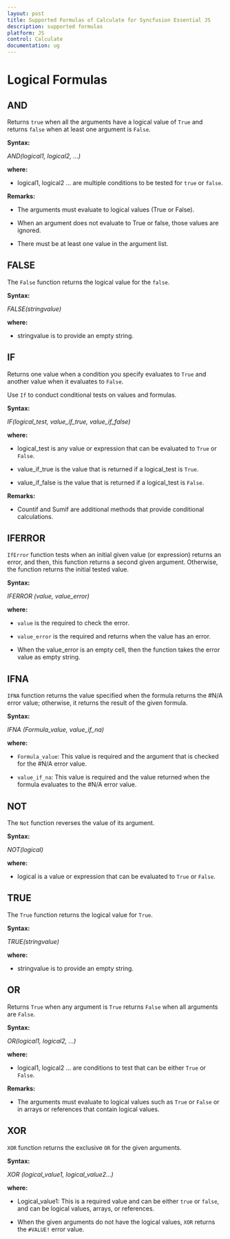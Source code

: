 ```yaml
---
layout: post
title: Supported Formulas of Calculate for Syncfusion Essential JS
description: supported formulas
platform: JS
control: Calculate
documentation: ug
---
```


# Logical Formulas



## AND



Returns `true` when all the arguments have a logical value of `True` and returns `false` when at least one argument is `False`.



**Syntax:**



_AND(logical1, logical2, ...)_



**where:**



* logical1, logical2 ... are multiple conditions to be tested for `true` or `false`.



**Remarks:**



* The arguments must evaluate to logical values (True or False).



* When an argument does not evaluate to True or false, those values are ignored.



* There must be at least one value in the argument list.



## FALSE



The `False` function returns the logical value for the `false`.



**Syntax:**



_FALSE(stringvalue)_



**where:**



* stringvalue is to provide an empty string.



## IF



Returns one value when a condition you specify evaluates to `True` and another value when it evaluates to `False`.



Use `If` to conduct conditional tests on values and formulas.



**Syntax:**



_IF(logical_test, value_if_true, value_if_false)_



**where:**



* logical_test is any value or expression that can be evaluated to `True` or `False`.



* value_if_true is the value that is returned if a logical_test is `True`.



* value_if_false is the value that is returned if a logical_test is `False`.



**Remarks:**



* Countif and Sumif are additional methods that provide conditional calculations.



## IFERROR



`IfError` function tests when an initial given value (or expression) returns an error, and then, this function returns a second given argument. Otherwise, the function returns the initial tested value.



**Syntax:**



_IFERROR (value, value_error)_



**where:**



* `value` is the required to check the error.



* `value_error` is the required and returns when the value has an error.



* When the value_error is an empty cell, then the function takes the error value as empty string.  



## IFNA



`IFNA` function returns the value specified when the formula returns the #N/A error value; otherwise, it returns the result of the given formula.



**Syntax:**



_IFNA (Formula_value, value_if_na)_



**where:** 



* `Formula_value`: This value is required and the argument that is checked for the #N/A error value.



* `value_if_na`: This value is required and the value returned when the formula evaluates to the #N/A error value. 



## NOT



The `Not` function reverses the value of its argument.



**Syntax:**



_NOT(logical)_



**where:**



* logical is a value or expression that can be evaluated to `True` or `False`.



## TRUE



The `True` function returns the logical value for `True`.



**Syntax:**



_TRUE(stringvalue)_



**where:**



* stringvalue is to provide an empty string.



## OR



Returns `True` when any argument is `True` returns `False` when all arguments are `False`.



**Syntax:**



_OR(logical1, logical2, ...)_



**where:**



* logical1, logical2 ... are conditions to test that can be either `True` or `False`.



**Remarks:**



* The arguments must evaluate to logical values such as `True` or `False` or in arrays or references that contain logical values.



## XOR



`XOR` function returns the exclusive `OR` for the given arguments.



**Syntax:**



_XOR (logical_value1, logical_value2…)_



**where:**



* Logical_value1: This is a required value and can be either `true` or `false`, and can be logical values, arrays, or references.



* When the given arguments do not have the logical values, `XOR` returns the `#VALUE!` error value.
